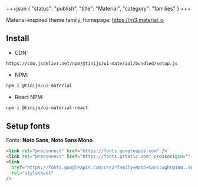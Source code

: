 +++json
{
  "status": "publish",
  "title": "Material",
  "category": "families"
}
+++

Material-inspired theme family, homepage: <https://m3.material.io>

## Install

- CDN:

```txt
https://cdn.jsdelivr.net/npm/@tinijs/ui-material/bundled/setup.js
```

- NPM:

```bash
npm i @tinijs/ui-material
```

- React NPM:

```bash
npm i @tinijs/ui-material-react
```

## Setup fonts

Fonts: **Noto Sans**, **Noto Sans Mono**.

```html
<link rel="preconnect" href="https://fonts.googleapis.com" />
<link rel="preconnect" href="https://fonts.gstatic.com" crossorigin="" />
<link
  href="https://fonts.googleapis.com/css2?family=Noto+Sans:wght@100..900&amp;family=Noto+Sans+Mono&amp;display=swap"
  rel="stylesheet"
/>
```
